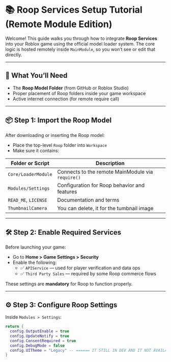 # 📚 Roop Services Setup Tutorial (Remote Module Edition)

Welcome! This guide walks you through how to integrate **Roop Services** into your Roblox game using the official model loader system. The core logic is hosted remotely inside `MainModule`, so you won’t see or edit that directly.

---

## 🔧 What You’ll Need

- The **Roop Model Folder** (from GitHub or Roblox Studio)
- Proper placement of Roop folders inside your game workspace
- Active internet connection (for remote require call)

---

## 📦 Step 1: Import the Roop Model

After downloading or inserting the Roop model:
- Place the top-level `Roop` folder into `Workspace`
- Make sure it contains:

| Folder or Script     | Description                                     |
|----------------------|-------------------------------------------------|
| `Core/LoaderModule`  | Connects to the remote MainModule via `require()` |
| `Modules/Settings`   | Configuration for Roop behavior and features   |
| `READ_ME`, `LICENSE` | Documentation and terms                        |
| `ThumbnailCamera` | You can delete, it for the tumbnail image |

---

## 🛠 Step 2: Enable Required Services

Before launching your game:

- Go to **Home > Game Settings > Security**
- Enable the following:
  - ✅ `APIService` — used for player verification and data ops
  - ✅ `Third Party Sales` — required by some Roop commerce flows

These settings are **mandatory** for Roop to function properly.

---

## ⚙️ Step 3: Configure Roop Settings

Inside `Modules > Settings`:

```lua
return {
  config.OutputEnable = true
  config.UpdateNotify = true
  config.ConsentRequired = true
  config.DebugMode = false
  config.UITheme = "Legacy" -- ====== IT STILL IN DEV AND IT NOT AVAILABLE DON'T CHANGE ======
}
